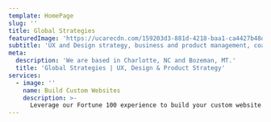 ```yaml
---
template: HomePage
slug: ''
title: Global Strategies
featuredImage: 'https://ucarecdn.com/159203d3-881d-4218-baa1-ca4427b48d0d/'
subtitle: 'UX and Design strategy, business and product management, coaching'
meta:
  description: 'We are based in Charlotte, NC and Bozeman, MT.'
  title: 'Global Strategies | UX, Design & Product Strategy'
services:
  - image: ''
    name: Build Custom Websites
    description: >-
      Leverage our Fortune 100 experience to build your custom website.
---
```

